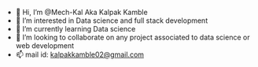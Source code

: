 - 👋 Hi, I’m @Mech-Kal Aka Kalpak Kamble
- 👀 I’m interested in Data science and full stack development
- 🌱 I’m currently learning Data science
- 💞️ I’m looking to collaborate on any project associated to data science or web development
- 📫 mail id: kalpakkamble02@gmail.com

<!---
Mech-Kal/Mech-Kal is a ✨ special ✨ repository because its `README.md` (this file) appears on your GitHub profile.
You can click the Preview link to take a look at your changes.
--->

